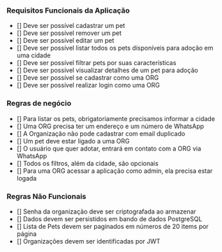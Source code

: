 ### Requisitos Funcionais da Aplicação

- [] Deve ser possível cadastrar um pet
- [] Deve ser possível remover um pet
- [] Deve ser possível editar um pet
- [] Deve ser possível listar todos os pets disponíveis para adoção em uma cidade
- [] Deve ser possível filtrar pets por suas características
- [] Deve ser possível visualizar detalhes de um pet para adoção
- [] Deve ser possível se cadastrar como uma ORG
- [] Deve ser possível realizar login como uma ORG

### Regras de negócio

- [] Para listar os pets, obrigatoriamente precisamos informar a cidade
- [] Uma ORG precisa ter um endereço e um número de WhatsApp
- [] A Organização não pode cadastrar com email duplicado
- [] Um pet deve estar ligado a uma ORG
- [] O usuário que quer adotar, entrará em contato com a ORG via WhatsApp
- [] Todos os filtros, além da cidade, são opcionais
- [] Para uma ORG acessar a aplicação como admin, ela precisa estar logada

### Regras Não Funcionais
 - [] Senha da organização deve ser criptografada ao armazenar
 - [] Dados devem ser persistidos em bando de dados PostgreSQL
 - [] Lista de Pets devem ser paginados em números de 20 items por página
 - [] Organizações devem ser identificadas por JWT
 